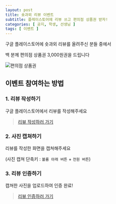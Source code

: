 ```yaml
---
layout: post
title: 숏과외 리뷰 이벤트
subtitle: 플레이스토어에 리뷰 쓰고 편의점 상품권 받자!
categories: [ 공지, 학생, 선생님 ]
tags: [ 이벤트 ]
---
```


구글 플레이스토어에 숏과외 리뷰를 올려주신 분들 중에서

백 분께 편의점 상품권 3,000원권을 드립니다

![편의점 상품권](https://github.com/amicably-until-the-end/amicably-until-the-end.github.io/assets/63138511/3587c759-c154-4053-8e25-9d432d02a4c9)

## 이벤트 참여하는 방법

### 1. 리뷰 작성하기

구글 플레이스토어에서 리뷰를 작성해주세요

> [리뷰 작성하러 가기](https://play.google.com/store/apps/details?id=org.softwaremaestro.shorttutoring&hl=ko-KR)

### 2. 사진 캡쳐하기

리뷰를 작성한 화면을 캡쳐해주세요

(사진 캡쳐 단축키 : `볼륨 아래 버튼` + `전원 버튼`)

### 3. 리뷰 인증하기

캡쳐한 사진을 업로드하여 인증 완료!

> [리뷰 인증하러 가기](https://docs.google.com/forms/d/1QN7GS-JLa9oH0-j4xrU_9EFUqTb5nKKwAD0vQqRdLdg/viewform?edit_requested=true)
